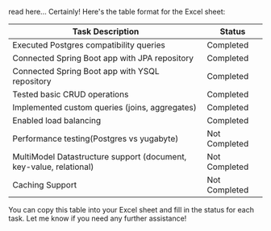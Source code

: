 read here...
Certainly! Here's the table format for the Excel sheet:

| Task Description                                       | Status    |
|--------------------------------------------------------|-----------|
| Executed Postgres compatibility queries                | Completed |
| Connected Spring Boot app with JPA repository          | Completed |
| Connected Spring Boot app with YSQL repository         | Completed |
| Tested basic CRUD operations                           | Completed |
| Implemented custom queries (joins, aggregates)         | Completed |
| Enabled load balancing                                 | Completed |
| Performance testing(Postgres vs yugabyte)              | Not Completed |
| MultiModel Datastructure support (document, key-value, relational) | Not Completed |
| Caching Support                                        | Not Completed |

You can copy this table into your Excel sheet and fill in the status for each task. Let me know if you need any further assistance!
